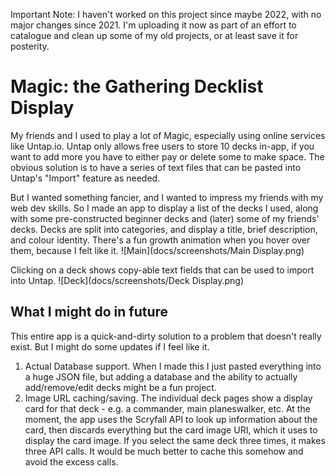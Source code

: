 Important Note: I haven't worked on this project since maybe 2022, with no major changes since 2021. I'm uploading it now as part of an effort to catalogue and clean up some of my old projects, or at least save it for posterity. 

# Magic: the Gathering Decklist Display
My friends and I used to play a lot of Magic, especially using online services like Untap.io. Untap only allows free users to store 10 decks in-app, if you want to add more you have to either pay or delete some to make space. The obvious solution is to have a series of text files that can be pasted into Untap's "Import" feature as needed. 

But I wanted something fancier, and I wanted to impress my friends with my web dev skills. So I made an app to display a list of the decks I used, along with some pre-constructed beginner decks and (later) some of my friends' decks. Decks are split into categories, and display a title, brief description, and colour identity. There's a fun growth animation when you hover over them, because I felt like it. 
![Main](docs/screenshots/Main Display.png)

Clicking on a deck shows copy-able text fields that can be used to import into Untap. 
![Deck](docs/screenshots/Deck Display.png)

## What I might do in future
This entire app is a quick-and-dirty solution to a problem that doesn't really exist. But I might do some updates if I feel like it. 
1. Actual Database support. When I made this I just pasted everything into a huge JSON file, but adding a database and the ability to actually add/remove/edit decks might be a fun project. 
2. Image URL caching/saving. The individual deck pages show a display card for that deck - e.g. a commander, main planeswalker, etc. At the moment, the app uses the Scryfall API to look up information about the card, then discards everything but the card image URI, which it uses to display the card image. If you select the same deck three times, it makes three API calls. It would be much better to cache this somehow and avoid the excess calls. 